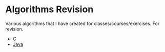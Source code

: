 # Algorithms Revision

Various algorithms that I have created for classes/courses/exercises. For revision.

- [C](/C)
- [Java](/Java)
